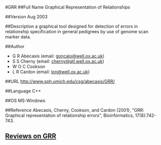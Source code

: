 #GRR
##Full Name
Graphical Representation of Relationships

##Version
Aug 2003

##Description
a graphical tool designed for detection of errors in relationship specification in general pedigrees by use of genome scan marker data.

##Author
* G R Abecasis (email: goncalo@well.ox.ac.uk)
* S S Cherny (email: cherny@qtl.well.ox.ac.uk)
* W O C Cookson
* L R Cardon (email: lon@well.ox.ac.uk)

##URL
http://www.sph.umich.edu/csg/abecasis/GRR/

##Language
C++

##OS
MS-Windows

##Reference
Abecasis, Cherny, Cookson, and Cardon (2001), "GRR: Graphical representation of relationship errors", Bioinformatics, 17(8):742-743.


## [Reviews on GRR](https://github.com/gaow/genetic-analysis-software/issues/189)